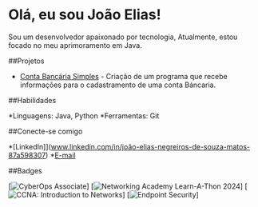 # Olá, eu sou João Elias!
Sou um desenvolvedor apaixonado por tecnologia, Atualmente, estou focado no meu aprimoramento em Java.

##Projetos

* [Conta Bancária Simples](https://github.com/640Joao/java-basico.git) - Criação de um programa que recebe informações para o cadastramento de uma conta Báncaria.

##Habilidades

*Linguagens: Java, Python
*Ferramentas: Git

##Conecte-se comigo

*[LinkedIn]](www.linkedin.com/in/joão-elias-negreiros-de-souza-matos-87a598307)
*[E-mail](joanegreiros15@gmail.com)

##Badges

[![CyberOps Associate](https://www.credly.com/badges/a992e1aa-8d70-4262-a330-ad5f44bcbd0d/public_url)]
[![Networking Academy Learn-A-Thon 2024](https://www.credly.com/badges/ccdbeb9e-6509-49bc-b9ad-e1fead2eb9c5/public_url)]
[![CCNA: Introduction to Networks](https://www.credly.com/badges/1001476e-2177-4021-b6ea-d3820858b3fc/public_url)]
[![Endpoint Security](https://www.credly.com/badges/28d63bc6-a513-4534-978f-fe06f984547b/public_url)]
